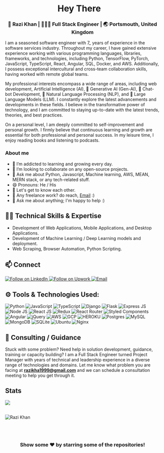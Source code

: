 <div align="center">
  <h1> Hey There <img src="https://media.giphy.com/media/hvRJCLFzcasrR4ia7z/giphy.gif" width="15px"></h1>
</div>
<div align="center">
<h3> 
  👨 Razi Khan | 👨🏻‍💻 Full Stack Engineer | 🌏 Portsmouth, United Kingdom
</h3> 
</div>


<p>I am a seasoned software engineer with 7_ years of experience in the software services industry. Throughout my career, I have gained extensive experience working with various programming languages, libraries, frameworks, and technologies, including Python, TensorFlow, PyTorch, JavaScript, TypeScript, React, Angular, SQL, Docker, and AWS. Additionally, I possess exceptional intercultural and cross-team collaboration skills, having worked with remote global teams. 

My professional interests encompass a wide range of areas, including web development, Artificial Intelligence (AI), 🤖 Generative AI (Gen-AI), 🤖 Chat-bot Development, 🤖 Natural Language Processing (NLP), and 🤖 Large Language Models (LLM). I constantly explore the latest advancements and developments in these fields. I believe in the transformative power of technology, and I am committed to staying up-to-date with the latest trends, theories, and best practices.

On a personal level, I am deeply committed to self-improvement and personal growth. I firmly believe that continuous learning and growth are essential for both professional and personal success. In my leisure time, I enjoy reading books and listening to podcasts. </p>

### About me
- 🌱 I’m addicted to learning and growing every day.
- 👯 I’m looking to collaborate on any open-source projects.
- 💬 Ask me about Python, Javascript, Machine learning, AWS, MEAN, MERN stack,  or any tech-related stuff.
- 😄 Pronouns: He / His
- 💭 Let's get to know each other.
- 💼 Any freelance work? do reach, [Email](mailto:razikha1999@gmail.com) :)
- 💬 Ask me about anything; I'm happy to help :)

<!-- - <a href="https://github.com/SAhmed48"><img alt="views" title="Github views" src="https://komarev.com/ghpvc/?username=SAhmed48&style=flat-square" width="100"/></a>
 -->

## 👨‍💻 Technical Skills & Expertise
- Development of Web Applications, Mobile Applications, and Desktop Applications.
- Development of Machine Learning / Deep Learning models and deployment.
- Web Scraping, Browser Automation, Python Scripting.

<h2 align="left">📫 Connect</h2>
<a href="">
  <img title="Follow on LinkedIn" src="https://img.shields.io/badge/LinkedIn-0077B5?style=for-the-badge&logo=linkedin&logoColor=white"/>
</a>

<a href="https://www.upwork.com/freelancers/~016e0f05f6150606cc">
  <img title="Follow on Upwork" src="https://img.shields.io/badge/Upwork-1DA1F2?style=for-the-badge&logo=Upwork&logoColor=Green"/>
</a>

<a href="mailto:razikha1999@gmail.com">
  <img title="Email" src="https://img.shields.io/badge/Gmail-D14836?style=for-the-badge&logo=gmail&logoColor=white"/>
</a>
</a>

<h2 align="left">⚙️ Tools & Technologies Used: </h2>

<div align="left">
  
<img alt="Python" src="https://img.shields.io/badge/python%20-%2314354C.svg?&style=for-the-badge&logo=python&logoColor=white"/>
<img alt="JavaScript" src="https://img.shields.io/badge/JavaScript-F7DF1E?style=for-the-badge&logo=javascript&logoColor=black"/>
<img alt="TypeScript" src="https://img.shields.io/badge/typescript%20-%23007ACC.svg?&style=for-the-badge&logo=typescript&logoColor=white"/>

<img alt="Django" src="https://img.shields.io/badge/Django-092E20?style=for-the-badge&logo=django&logoColor=white"/>
<img alt="Flask" src="https://img.shields.io/badge/Flask-000000?style=for-the-badge&logo=flask&logoColor=white"/>
<img alt="Express JS" src="https://img.shields.io/badge/Express.js-404D59?style=for-the-badge"/>
<img alt="Node JS" src="https://img.shields.io/badge/Node.js-43853D?style=for-the-badge&logo=node.js&logoColor=white"/>

<img alt="React JS" src="https://img.shields.io/badge/React-20232A?style=for-the-badge&logo=react&logoColor=61DAFB"/>
<img alt="Redux" src="https://img.shields.io/badge/Redux-593D88?style=for-the-badge&logo=redux&logoColor=white"/>
  
<img alt="React Router" src="https://img.shields.io/badge/React_Router-CA4245?style=for-the-badge&logo=react-router&logoColor=white"/>
<img alt="Styled Components" src="https://img.shields.io/badge/styled--components-DB7093?style=for-the-badge&logo=styled-components&logoColor=white"/>
  
<img alt="Angular" src="https://img.shields.io/badge/angular%20-%23DD0031.svg?&style=for-the-badge&logo=angular&logoColor=white"/>
<img alt="jQuery" src="https://img.shields.io/badge/jquery%20-%230769AD.svg?&style=for-the-badge&logo=jquery&logoColor=white"/>

  
<img alt="AWS" src="https://img.shields.io/badge/AWS%20-%23FF9900.svg?&style=for-the-badge&logo=amazon-aws&logoColor=white" />
<img alt="GCP" src="https://img.shields.io/badge/Google_Cloud-4285F4?style=for-the-badge&logo=google-cloud&logoColor=white" />
<img alt="HEROKU" src="https://img.shields.io/badge/Heroku-430098?style=for-the-badge&logo=heroku&logoColor=white" />
  
<!-- <img alt="Python" width="36px" src="https://raw.githubusercontent.com/github/explore/80688e429a7d4ef2fca1e82350fe8e3517d3494d/topics/python/python.png">
<img alt="Django" width="36px" src="https://raw.githubusercontent.com/github/explore/80688e429a7d4ef2fca1e82350fe8e3517d3494d/topics/django/django.png">
<img alt="Flask" width="36px" src="https://raw.githubusercontent.com/github/explore/80688e429a7d4ef2fca1e82350fe8e3517d3494d/topics/flask/flask.png" alt="flask"> -->
<!-- <img alt="javascript" width="36px" src="https://raw.githubusercontent.com/github/explore/80688e429a7d4ef2fca1e82350fe8e3517d3494d/topics/javascript/javascript.png"> -->
<!-- <img width="36px" alt="REACTJS" src="https://raw.githubusercontent.com/github/explore/80688e429a7d4ef2fca1e82350fe8e3517d3494d/topics/react/react.png">
<img width="36px" alt="Express JS" src="https://raw.githubusercontent.com/github/explore/80688e429a7d4ef2fca1e82350fe8e3517d3494d/topics/express/express.png">
<img width="36px" alt="Node JS" src="https://raw.githubusercontent.com/github/explore/80688e429a7d4ef2fca1e82350fe8e3517d3494d/topics/nodejs/nodejs.png">  -->
<!-- <img src="https://raw.githubusercontent.com/github/explore/80688e429a7d4ef2fca1e82350fe8e3517d3494d/topics/postgresql/postgresql.png" width="36" height="36" alt="postgresql logo"> -->
  
<!-- <img width="36px" src="https://raw.githubusercontent.com/github/explore/80688e429a7d4ef2fca1e82350fe8e3517d3494d/topics/sql/sql.png">
<img width="36px" src="https://raw.githubusercontent.com/github/explore/80688e429a7d4ef2fca1e82350fe8e3517d3494d/topics/mysql/mysql.png">
<img width="36px" src="https://raw.githubusercontent.com/github/explore/80688e429a7d4ef2fca1e82350fe8e3517d3494d/topics/mongodb/mongodb.png">
<img src="https://raw.githubusercontent.com/github/explore/fbceb94436312b6dacde68d122a5b9c7d11f9524/topics/aws/aws.png" width="36" height="36" alt="aws"> -->
  
<img alt="Postgres" src ="https://img.shields.io/badge/postgres-%23316192.svg?&style=for-the-badge&logo=postgresql&logoColor=white"/>
<img alt="MySQL" src="https://img.shields.io/badge/mysql-%2300f.svg?&style=for-the-badge&logo=mysql&logoColor=white"/>
<img alt="MongoDB" src ="https://img.shields.io/badge/MongoDB-%234ea94b.svg?&style=for-the-badge&logo=mongodb&logoColor=white"/>
<img alt="SQLite" src ="https://img.shields.io/badge/sqlite-%2307405e.svg?&style=for-the-badge&logo=sqlite&logoColor=white"/>
<img alt="Ubuntu" src="https://img.shields.io/badge/Ubuntu-E95420?style=for-the-badge&logo=ubuntu&logoColor=white" />
  
<img alt="Nginx" src="https://img.shields.io/badge/nginx%20-%23009639.svg?&style=for-the-badge&logo=nginx&logoColor=white"/>

</div>


## 🤝 Consulting / Guidance
Stuck with some problem? Need help in solution development, guidance, training or capacity building? I am a Full Stack Engineer turned Project Manager with years of technical and leadership experience in a diverse range of technologies and domains. Let me know what problem you are facing at <b>razikha1999@gmail.com</b> and we can schedule a consultation meeting to help you get through it.


<!-- ## Want to support �
<a href="https://www.buymeacoffee.com/gbraad" target="_blank"><img src="https://www.buymeacoffee.com/assets/img/custom_images/orange_img.png" alt="Buy Me A Coffee" style="height: 41px !important;width: 174px !important;box-shadow: 0px 3px 2px 0px rgba(190, 190, 190, 0.5) !important;-webkit-box-shadow: 0px 3px 2px 0px rgba(190, 190, 190, 0.5) !important;" ></a>
 -->
## Stats
<div align="left">
  <div>
<a href="https://github.com/razikhan1999">
  <img align="center" src="https://github-readme-stats.vercel.app/api/top-langs/?username=SAhmed48&layout=compact&hide_langs_below=1" />
</a>
  </div>
  <br>
  <div>
<!--   <a href="https://github.com/razikhan1999">
   <img align="center" src="https://github-readme-stats.vercel.app/api?username=SAhmed48&show_icons=true&title_color=1F75C8&icon_color=2AA410&text_color=043667&bg_color=ffffff&line_height=30" alt="Salman's github   stats"/>
  </a> -->
<p align="left"> 
  <img src="" alt="Razi Khan" />
</div>
</div>

<br>
<br>

<div align="center">
  
### Show some ❤️ by starring some of the repositories!

</div>


